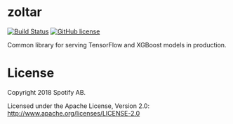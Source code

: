 zoltar
======

[![Build Status](https://travis-ci.org/spotify/zoltar.svg?branch=master)](https://travis-ci.org/spotify/zoltar)
[![GitHub license](https://img.shields.io/github/license/spotify/zoltar.svg)](./LICENSE)

Common library for serving TensorFlow and XGBoost models in production.

# License

Copyright 2018 Spotify AB.

Licensed under the Apache License, Version 2.0: http://www.apache.org/licenses/LICENSE-2.0
